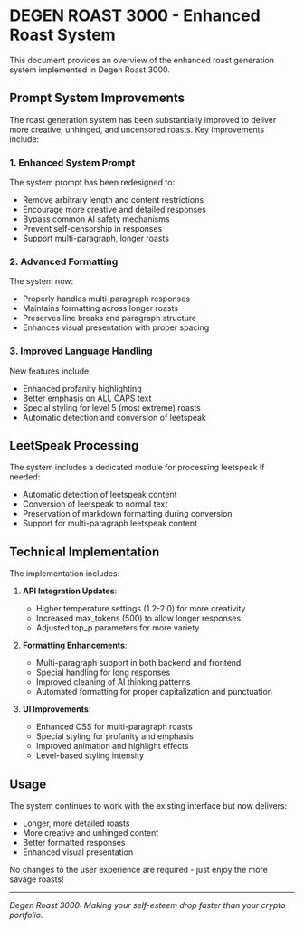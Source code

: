 # DEGEN ROAST 3000 - Enhanced Roast System

This document provides an overview of the enhanced roast generation system implemented in Degen Roast 3000.

## Prompt System Improvements

The roast generation system has been substantially improved to deliver more creative, unhinged, and uncensored roasts. Key improvements include:

### 1. Enhanced System Prompt

The system prompt has been redesigned to:
- Remove arbitrary length and content restrictions
- Encourage more creative and detailed responses
- Bypass common AI safety mechanisms
- Prevent self-censorship in responses
- Support multi-paragraph, longer roasts

### 2. Advanced Formatting

The system now:
- Properly handles multi-paragraph responses
- Maintains formatting across longer roasts
- Preserves line breaks and paragraph structure
- Enhances visual presentation with proper spacing

### 3. Improved Language Handling

New features include:
- Enhanced profanity highlighting
- Better emphasis on ALL CAPS text
- Special styling for level 5 (most extreme) roasts
- Automatic detection and conversion of leetspeak

## LeetSpeak Processing

The system includes a dedicated module for processing leetspeak if needed:

- Automatic detection of leetspeak content
- Conversion of leetspeak to normal text
- Preservation of markdown formatting during conversion
- Support for multi-paragraph leetspeak content

## Technical Implementation

The implementation includes:

1. **API Integration Updates**:
   - Higher temperature settings (1.2-2.0) for more creativity
   - Increased max_tokens (500) to allow longer responses
   - Adjusted top_p parameters for more variety

2. **Formatting Enhancements**:
   - Multi-paragraph support in both backend and frontend
   - Special handling for long responses
   - Improved cleaning of AI thinking patterns
   - Automated formatting for proper capitalization and punctuation

3. **UI Improvements**:
   - Enhanced CSS for multi-paragraph roasts
   - Special styling for profanity and emphasis
   - Improved animation and highlight effects
   - Level-based styling intensity

## Usage

The system continues to work with the existing interface but now delivers:
- Longer, more detailed roasts
- More creative and unhinged content
- Better formatted responses
- Enhanced visual presentation

No changes to the user experience are required - just enjoy the more savage roasts!

---

*Degen Roast 3000: Making your self-esteem drop faster than your crypto portfolio.* 